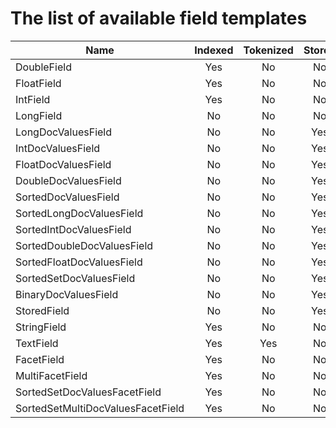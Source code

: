 # The list of available field templates

Name                              | Indexed | Tokenized | Stored | DocValues | Facet | Sort
--------------------------------- | :------:| :--------:| :----: | :-------: | :---: | :--:
DoubleField                       | Yes     | No        | No     | No        | No    | Yes
FloatField                        | Yes     | No        | No     | No        | No    | Yes
IntField                          | Yes     | No        | No     | No        | No    | Yes
LongField                         | No      | No        | No     | No        | No    | Yes
LongDocValuesField                | No      | No        | Yes    | Yes       | No    | Yes
IntDocValuesField                 | No      | No        | Yes    | Yes       | No    | Yes
FloatDocValuesField               | No      | No        | Yes    | Yes       | No    | Yes
DoubleDocValuesField              | No      | No        | Yes    | Yes       | No    | Yes
SortedDocValuesField              | No      | No        | Yes    | Yes       | No    | Yes
SortedLongDocValuesField          | No      | No        | Yes    | Yes       | No    | Yes
SortedIntDocValuesField           | No      | No        | Yes    | Yes       | No    | Yes
SortedDoubleDocValuesField        | No      | No        | Yes    | Yes       | No    | Yes
SortedFloatDocValuesField         | No      | No        | Yes    | Yes       | No    | Yes
SortedSetDocValuesField           | No      | No        | Yes    | Yes       | No    | Yes
BinaryDocValuesField              | No      | No        | Yes    | Yes       | No    | Yes
StoredField                       | No      | No        | Yes    | No        | No    | No
StringField                       | Yes     | No        | No     | No        | No    | No
TextField                         | Yes     | Yes       | No     | No        | No    | No
FacetField                        | Yes     | No        | No     | No        | Yes   | No
MultiFacetField                   | Yes     | No        | No     | No        | Yes   | No
SortedSetDocValuesFacetField      | Yes     | No        | No     | Yes       | Yes   | No
SortedSetMultiDocValuesFacetField | Yes     | No        | No     | Yes       | Yes   | No